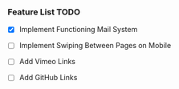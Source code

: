 ### Feature List TODO
- [X] Implement Functioning Mail System
- [ ] Implement Swiping Between Pages on Mobile
- [ ] Add Vimeo Links
- [ ] Add GitHub Links


